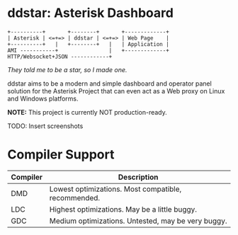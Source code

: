 # ddstar: Asterisk Dashboard

```
+----------+       +--------+       +-------------+
| Asterisk | <=+=> | ddstar | <=+=> | Web Page    |
+----------+   |   +--------+   |   | Application |
AMI -----------+                |   +-------------+
HTTP/Websocket+JSON ------------+
```

_They told me to be a star, so I made one._

ddstar aims to be a modern and simple dashboard and operator panel solution for
the Asterisk Project that can even act as a Web proxy on Linux and Windows
platforms.

**NOTE:** This project is currently NOT production-ready.

TODO: Insert screenshots

# Compiler Support

| Compiler | Description |
|---|---|
| DMD | Lowest optimizations. Most compatible, recommended. |
| LDC | Highest optimizations. May be a little buggy. |
| GDC | Medium optimizations. Untested, may be very buggy. |

